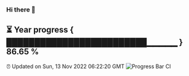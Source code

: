 ### Hi there 👋
⏳ Year progress { █████████████████████████▁▁▁▁▁ } 86.65 %
---
⏰ Updated on Sun, 13 Nov 2022 06:22:20 GMT
![Progress Bar CI](https://github.com/liununu/liununu/workflows/Progress%20Bar%20CI/badge.svg)
